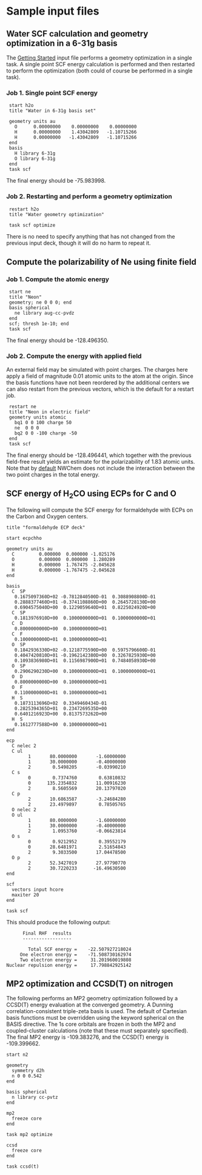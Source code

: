# Sample input files

## Water SCF calculation and geometry optimization in a 6-31g basis

The [Getting Started](Getting-Started) input file performs a
geometry optimization in a single task. A single point SCF energy
calculation is performed and then restarted to perform the optimization
(both could of course be performed in a single task).

### Job 1. Single point SCF energy
```
 start h2o 
 title "Water in 6-31g basis set" 
 
 geometry units au  
   O      0.00000000    0.00000000    0.00000000  
   H      0.00000000    1.43042809   -1.10715266  
   H      0.00000000   -1.43042809   -1.10715266 
 end  
 basis  
   H library 6-31g  
   O library 6-31g  
 end
 task scf
```
The final energy should be -75.983998.

### Job 2. Restarting and perform a geometry optimization
```
 restart h2o
 title "Water geometry optimization"
 
 task scf optimize
```
There is no need to specify anything that has not changed from the
previous input deck, though it will do no harm to repeat it.

## Compute the polarizability of Ne using finite field

### Job 1. Compute the atomic energy
```
 start ne
 title "Neon"
 geometry; ne 0 0 0; end
 basis spherical 
   ne library aug-cc-pvdz
 end
 scf; thresh 1e-10; end
 task scf
```
The final energy should be -128.496350.

### Job 2. Compute the energy with applied field

An external field may be simulated with point charges. The charges here
apply a field of magnitude 0.01 atomic units to the atom at the origin.
Since the basis functions have not been reordered by the additional
centers we can also restart from the previous vectors, which is the
default for a restart job.
```
 restart ne  
 title "Neon in electric field"  
 geometry units atomic  
   bq1 0 0 100 charge 50  
   ne  0 0 0  
   bq2 0 0 -100 charge -50  
 end  
 task scf
```
The final energy should be -128.496441, which together with the previous
field-free result yields an estimate for the polarizability of 1.83
atomic units. Note that by [default](Geometry) NWChem does
not include the interaction between the two point charges in the total
energy.

## SCF energy of H<sub>2</sub>CO using ECPs for C and O

The following will compute the SCF energy for formaldehyde with ECPs on
the Carbon and Oxygen centers.
```
title "formaldehyde ECP deck"  
  
start ecpchho  
  
geometry units au  
  C         0.000000  0.000000 -1.025176  
  O         0.000000  0.000000  1.280289  
  H         0.000000  1.767475 -2.045628  
  H         0.000000 -1.767475 -2.045628  
end  
  
basis   
  C  SP  
   0.1675097360D+02 -0.7812840500D-01  0.3088908800D-01  
   0.2888377460D+01 -0.3741108860D+00  0.2645728130D+00  
   0.6904575040D+00  0.1229059640D+01  0.8225024920D+00  
  C  SP  
   0.1813976910D+00  0.1000000000D+01  0.1000000000D+01  
  C  D  
   0.8000000000D+00  0.1000000000D+01  
  C  F  
   0.1000000000D+01  0.1000000000D+01  
  O  SP  
   0.1842936330D+02 -0.1218775590D+00  0.5975796600D-01  
   0.4047420810D+01 -0.1962142380D+00  0.3267825930D+00  
   0.1093836980D+01  0.1156987900D+01  0.7484058930D+00  
  O  SP  
   0.2906290230D+00  0.1000000000D+01  0.1000000000D+01  
  O  D  
   0.8000000000D+00  0.1000000000D+01  
  O  F  
   0.1100000000D+01  0.1000000000D+01  
  H  S  
   0.1873113696D+02  0.3349460434D-01  
   0.2825394365D+01  0.2347269535D+00  
   0.6401216923D+00  0.8137573262D+00  
  H  S     
   0.1612777588D+00  0.1000000000D+01  
end  
  
ecp  
  C nelec 2  
  C ul  
        1       80.0000000       -1.60000000  
        1       30.0000000       -0.40000000  
        2        0.5498205       -0.03990210  
  C s  
        0        0.7374760        0.63810832  
        0      135.2354832       11.00916230  
        2        8.5605569       20.13797020  
  C p  
        2       10.6863587       -3.24684280  
        2       23.4979897        0.78505765  
  O nelec 2  
  O ul  
        1       80.0000000       -1.60000000  
        1       30.0000000       -0.40000000  
        2        1.0953760       -0.06623814  
  O s  
        0        0.9212952        0.39552179  
        0       28.6481971        2.51654843  
        2        9.3033500       17.04478500  
  O p  
        2       52.3427019       27.97790770  
        2       30.7220233      -16.49630500  
end  
  
scf  
  vectors input hcore  
  maxiter 20  
end  
  
task scf
```
This should produce the following output:
```
      Final RHF  results   
      ------------------   
       
        Total SCF energy =    -22.507927218024  
     One electron energy =    -71.508730162974  
     Two electron energy =     31.201960019808  
Nuclear repulsion energy =     17.798842925142
```
## MP2 optimization and CCSD(T) on nitrogen

The following performs an MP2 geometry optimization followed by a
CCSD(T) energy evaluation at the converged geometry. A Dunning
correlation-consistent triple-zeta basis is used. The default of
Cartesian basis functions must be overridden using the keyword spherical
on the BASIS directive. The 1s core orbitals are frozen in both the MP2
and coupled-cluster calculations (note that these must separately
specified). The final MP2 energy is -109.383276, and the CCSD(T) energy
is -109.399662.
```
start n2   
  
geometry  
  symmetry d2h  
  n 0 0 0.542  
end  
  
basis spherical  
  n library cc-pvtz  
end  
  
mp2  
  freeze core  
end  
  
task mp2 optimize  
  
ccsd  
  freeze core  
end  
  
task ccsd(t)
```
